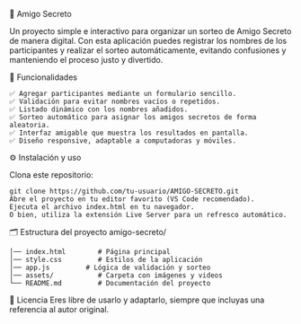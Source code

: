🎁 Amigo Secreto

Un proyecto simple e interactivo para organizar un sorteo de Amigo Secreto de manera digital.
Con esta aplicación puedes registrar los nombres de los participantes y realizar el sorteo automáticamente, evitando confusiones y manteniendo el proceso justo y divertido.

🚀 Funcionalidades

	✅ Agregar participantes mediante un formulario sencillo.
	✅ Validación para evitar nombres vacíos o repetidos.
	✅ Listado dinámico con los nombres añadidos.
	✅ Sorteo automático para asignar los amigos secretos de forma aleatoria.
	✅ Interfaz amigable que muestra los resultados en pantalla.
	✅ Diseño responsive, adaptable a computadoras y móviles.

⚙️ Instalación y uso

Clona este repositorio:

	git clone https://github.com/tu-usuario/AMIGO-SECRETO.git
	Abre el proyecto en tu editor favorito (VS Code recomendado).
	Ejecuta el archivo index.html en tu navegador.
	O bien, utiliza la extensión Live Server para un refresco automático.

🗂️ Estructura del proyecto
amigo-secreto/

	│── index.html        # Página principal
	│── style.css         # Estilos de la aplicación
	│── app.js         # Lógica de validación y sorteo
	│── assets/           # Carpeta con imágenes y videos
	└── README.md         # Documentación del proyecto


 
📜 Licencia
	Eres libre de usarlo y adaptarlo, siempre que incluyas una referencia al autor original.
